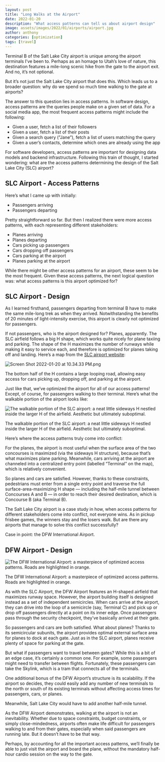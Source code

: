 ```yaml
---
layout: post
title: "Long Walks at the Airport"
date: 2022-01-20
description: "What access patterns can tell us about airport design"
image: assets/images/2022/01/airports/airport.jpg
author: anthony
categories: [optimization]
tags: [travel]
---
```


Terminal B of the Salt Lake City airport is unique among the airport terminals I’ve been to. Perhaps as an homage to Utah’s love of nature, this destination features a mile-long scenic hike from the gate to the airport exit. And no, it’s not optional.

But it’s not just the Salt Lake City airport that does this. Which leads us to a broader question: why do we spend so much time walking to the gate at airports?

The answer to this question lies in access patterns. In software design, access patterns are the queries people make on a given set of data. For a social media app, the most frequent access patterns might include the following:

- Given a user, fetch a list of their followers
- Given a user, fetch a list of their posts
- Given a search query (”Jane”), fetch a list of users matching the query
- Given a user’s contacts, determine which ones are already using the app

For software developers, access patterns are important for designing data models and backend infrastructure. Following this train of thought, I started wondering: what are the access patterns determining the design of the Salt Lake City (SLC) airport?

## SLC Airport - Access Patterns

Here’s what I came up with initially:

- Passengers arriving
- Passengers departing

Pretty straightforward so far. But then I realized there were more access patterns, with each  representing different stakeholders:

- Planes arriving
- Planes departing
- Cars picking up passengers
- Cars dropping off passengers
- Cars parking at the airport
- Planes parking at the airport

While there might be other access patterns for an airport, these seem to be the most frequent. Given these access patterns, the next logical question was: what access patterns is this airport optimized for?

## SLC Airport - Design

As I learned firsthand, passengers departing from terminal B have to make the same mile-long trek as when they arrived. Notwithstanding the benefits of 20 minutes of light-intensity exercise, this airport is clearly not optimized for passengers.

If not passengers, who is the airport designed for? Planes, apparently. The SLC airfield follows a big H shape, which works quite nicely for plane taxiing and parking. The shape of the H maximizes the number of runways while making it easy to service each, and therefore is optimized for planes taking off and landing. Here’s a map from the [SLC airport website](https://slcairport.com/maps/airport-map/):

![Screen Shot 2022-01-20 at 10.34.33 PM.png](/assets/images/2022/01/airports/Screen_Shot_2022-01-20_at_10.34.33_PM.png)

The bottom half of the H contains a large looping road, allowing easy access for cars picking up, dropping off, and parking at the airport. 

Just like that, we’ve optimized the airport for all of our access patterns! Except, of course, for passengers walking to their terminal. Here’s what the walkable portion of the airport looks like:

![The walkable portion of the SLC airport: a neat little sideways H nestled inside the larger H of the airfield. Aesthetic but ultimately suboptimal. ](/assets/images/2022/01/airports/Screen_Shot_2022-01-20_at_10.18.21_PM.png)

The walkable portion of the SLC airport: a neat little sideways H nestled inside the larger H of the airfield. Aesthetic but ultimately suboptimal. 

Here’s where the access patterns truly come into conflict: 

For the planes, the airport is most useful when the surface area of the two concourses is maximized (via the sideways H structure), because that’s what maximizes plane parking. Meanwhile, cars arriving at the airport are channeled into a centralized entry point (labelled “Terminal” on the map), which is relatively convenient. 

So planes and cars are satisfied. However, thanks to these constraints, pedestrians must enter from a single entry point and traverse the full surface-area-maximizing H shape — including the half-mile tunnel between Concourses A and B — in order to reach their desired destination, which is Concourse B (aka Terminal B).

The Salt Lake City airport is a case study in how, when access patterns for different stakeholders come into conflict, not everyone wins. As in pickup frisbee games, the winners stay and the losers walk. But are there any airports that manage to solve this conflict successfully?

Case in point: the DFW International Airport. 

## DFW Airport - Design

![The DFW International Airport: a masterpiece of optimized access patterns. Roads are highlighted in orange.](/assets/images/2022/01/airports/Screen_Shot_2022-01-20_at_10.31.07_PM.png)

The DFW International Airport: a masterpiece of optimized access patterns. Roads are highlighted in orange.

As with the SLC Airport, the DFW Airport features an H-shaped airfield that maximizes runway space. However, the airport building itself is designed instead as a set of independent semicircles. When cars arrive at the airport, they can drive into the loop of a semicircle (say, Terminal C) and pick up or drop off passengers directly at a point on its inner edge. Once passengers pass through the security checkpoint, they’ve basically arrived at their gate. 

So passengers and cars are both satisfied. What about planes? Thanks to its semicircular subunits, the airport provides optimal external surface area for planes to dock at each gate. Just as in the SLC airport, planes receive plenty of space for parking at the gate. 

But what if passengers want to travel between gates? While this is a bit of an edge case, it’s certainly a common one. For example, some passengers might need to transfer between flights. Fortunately, these passengers can take the Skylink, which is a tram that connects all of the terminals. 

One additional bonus of the DFW Airport’s structure is its scalability. If the airport so decides, they could easily add any number of new terminals to the north or south of its existing terminals without affecting access times for passengers, cars, or planes. 

Meanwhile, Salt Lake City would have to add another half-mile tunnel. 

As the DFW Airport demonstrates, walking at the airport is not an inevitability. Whether due to space constraints, budget constraints, or simply close-mindedness, airports often make life difficult for passengers walking to and from their gates, especially when said passengers are running late. But it doesn’t have to be that way. 

Perhaps, by accounting for all the important access patterns, we’ll finally be able to just visit the airport and board the plane, without the mandatory half-hour cardio session on the way to the gate.
